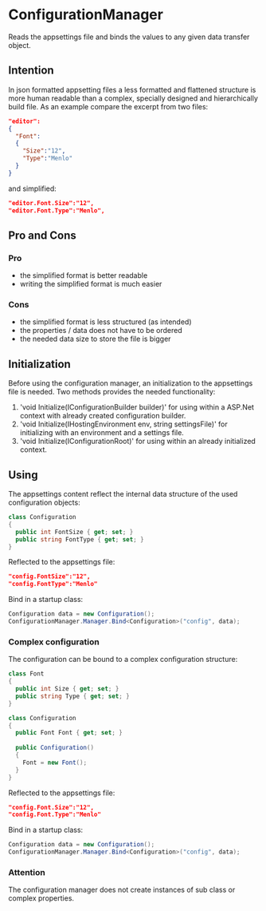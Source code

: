 # ConfigurationManager
Reads the appsettings file and binds the values to any given data transfer object.
## Intention
In json formatted appsetting files a less formatted and flattened structure is more human readable than a complex, specially designed and 	hierarchically build file. As an example compare the excerpt from two files:
```json
"editor":
{
  "Font":
  {
    "Size":"12",
    "Type":"Menlo"
  }
}
```
and simplified:
```json
"editor.Font.Size":"12",
"editor.Font.Type":"Menlo",
```
## Pro and Cons
### Pro
* the simplified format is better readable
* writing the simplified format is much easier

### Cons
* the simplified format is less structured (as intended)
* the properties / data does not have to be ordered
* the needed data size to store the file is bigger

## Initialization
Before using the configuration manager, an initialization to the appsettings file is needed. Two methods provides the needed functionality:
1. 'void Initialize(IConfigurationBuilder builder)' for using within a ASP.Net context with already created configuration builder.
2. 'void Initialize(IHostingEnvironment env, string settingsFile)' for initializing with an environment and a settings file.
3. 'void Initialize(IConfigurationRoot)' for using within an already initialized context.
## Using
The appsettings content reflect the internal data structure of the used configuration objects:
```c#
class Configuration
{
  public int FontSize { get; set; }
  public string FontType { get; set; }
}
```
Reflected to the appsettings file:
```json
"config.FontSize":"12",
"config.FontType":"Menlo"
```
Bind in a startup class:
```c#
Configuration data = new Configuration();
ConfigurationManager.Manager.Bind<Configuration>("config", data);
```
### Complex configuration
The configuration can be bound to a complex configuration structure:
```c#
class Font
{
  public int Size { get; set; }
  public string Type { get; set; }
}

class Configuration
{
  public Font Font { get; set; }
  
  public Configuration()
  {
    Font = new Font();
  }
}
```
Reflected to the appsettings file:
```json
"config.Font.Size":"12",
"config.Font.Type":"Menlo"
```
Bind in a startup class:
```c#
Configuration data = new Configuration();
ConfigurationManager.Manager.Bind<Configuration>("config", data);
```
### Attention
The configuration manager does not create instances of sub class or complex properties.
